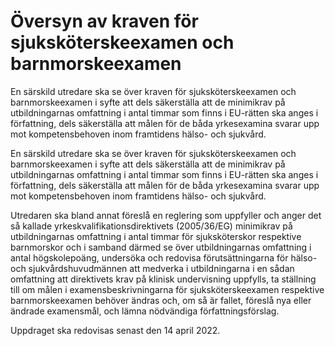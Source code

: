 # Översyn av kraven för sjuksköterskeexamen och barnmorskeexamen

En särskild utredare ska se över kraven för sjuksköterskeexamen och barnmorskeexamen i syfte att dels säkerställa att de minimikrav på utbildningarnas omfattning i antal timmar som finns i EU-rätten ska anges i författning, dels säkerställa att målen för de båda yrkesexamina svarar upp mot kompetensbehoven inom framtidens hälso- och sjukvård.

En särskild utredare ska se över kraven för sjuksköterskeexamen och barnmorskeexamen i syfte att dels säkerställa att de minimikrav på utbildningarnas omfattning i antal timmar som finns i EU-rätten ska anges i författning, dels säkerställa att målen för de båda yrkesexamina svarar upp mot kompetensbehoven inom framtidens hälso- och sjukvård.

Utredaren ska bland annat föreslå en reglering som uppfyller och anger det så kallade yrkeskvalifikationsdirektivets (2005/36/EG) minimikrav på utbildningarnas omfattning i antal timmar för sjuksköterskor respektive barnmorskor och i samband därmed se över utbildningarnas omfattning i antal högskolepoäng, undersöka och redovisa förutsättningarna för hälso- och sjukvårdshuvudmännen att medverka i utbildningarna i en sådan omfattning att direktivets krav på klinisk undervisning uppfylls, ta ställning till om målen i examensbeskrivningarna för sjuksköterskeexamen respektive barnmorskeexamen behöver ändras och, om så är fallet, föreslå nya eller ändrade examensmål, och lämna nödvändiga författningsförslag.

Uppdraget ska redovisas senast den 14 april 2022.
